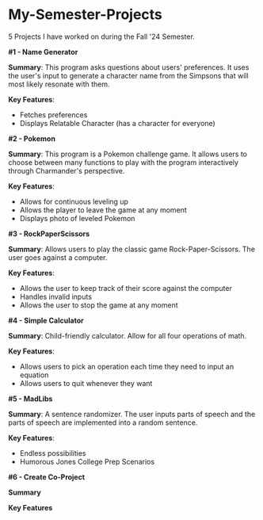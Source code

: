 # My-Semester-Projects
5 Projects I have worked on during the Fall '24 Semester.

**#1 - Name Generator**

**Summary**: This program asks questions about users' preferences. It uses the user's input to generate a character name from the Simpsons that will most likely resonate with them.

**Key Features**:
- Fetches preferences
- Displays Relatable Character (has a character for everyone)

**#2 - Pokemon** 

**Summary**: This program is a Pokemon challenge game. It allows users to choose between many functions to play with the program interactively through Charmander's perspective. 

**Key Features**:
- Allows for continuous leveling up
- Allows the player to leave the game at any moment
- Displays photo of leveled Pokemon

**#3 - RockPaperScissors**

**Summary**: Allows users to play the classic game Rock-Paper-Scissors. The user goes against a computer.

**Key Features**:
- Allows the user to keep track of their score against the computer
- Handles invalid inputs
- Allows the user to stop the game at any moment

**#4 - Simple Calculator**

**Summary**: Child-friendly calculator. Allow for all four operations of math.

**Key Features**:
- Allows users to pick an operation each time they need to input an equation
- Allows users to quit whenever they want

**#5 - MadLibs**

**Summary**: A sentence randomizer. The user inputs parts of speech and the parts of speech are implemented into a random sentence. 

**Key Features**:
- Endless possibilities
- Humorous Jones College Prep Scenarios

**#6 - Create Co-Project**

**Summary**

**Key Features**
